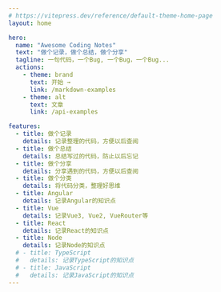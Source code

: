 ```yaml
---
# https://vitepress.dev/reference/default-theme-home-page
layout: home

hero:
  name: "Awesome Coding Notes"
  text: "做个记录，做个总结，做个分享"
  tagline: 一句代码，一个Bug, 一个Bug，一个Bug...
  actions:
    - theme: brand
      text: 开始 →
      link: /markdown-examples
    - theme: alt
      text: 文章
      link: /api-examples

features:
  - title: 做个记录
    details: 记录整理的代码，方便以后查阅
  - title: 做个总结
    details: 总结写过的代码，防止以后忘记
  - title: 做个分享
    details: 分享遇到的代码，方便以后查阅
  - title: 做个分类
    details: 将代码分类，整理好思维
  - title: Angular
    details: 记录Angular的知识点
  - title: Vue
    details: 记录Vue3, Vue2, VueRouter等
  - title: React
    details: 记录React的知识点
  - title: Node
    details: 记录Node的知识点
  # - title: TypeScript
  #   details: 记录TypeScript的知识点
  # - title: JavaScript
  #   details: 记录JavaScript的知识点
---
```


